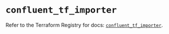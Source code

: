 # `confluent_tf_importer`

Refer to the Terraform Registry for docs: [`confluent_tf_importer`](https://registry.terraform.io/providers/confluentinc/confluent/2.11.0/docs/resources/tf_importer).
